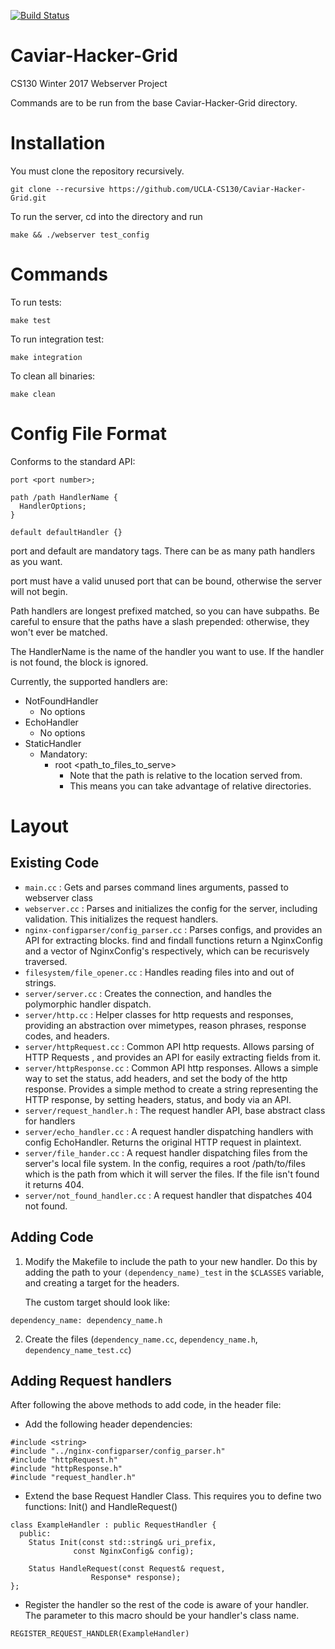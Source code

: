[![Build Status](https://travis-ci.org/UCLA-CS130/Caviar-Hacker-Grid.svg?branch=master)](https://travis-ci.org/UCLA-CS130/Caviar-Hacker-Grid)

# Caviar-Hacker-Grid
CS130 Winter 2017 Webserver Project

Commands are to be run from the base Caviar-Hacker-Grid directory.
# Installation
You must clone the repository recursively.
``` 
git clone --recursive https://github.com/UCLA-CS130/Caviar-Hacker-Grid.git 
```

To run the server, cd into the directory and run 
```
make && ./webserver test_config
```

# Commands
To run tests:
  ```
  make test
  ```
  
To run integration test:
  ```
  make integration
  ```

To clean all binaries:
  ```
  make clean
  ```
 
  
# Config File Format
Conforms to the standard API:
```
port <port number>;

path /path HandlerName {
  HandlerOptions;
}

default defaultHandler {}
```

port and default are mandatory tags. There can be as many path handlers as you want.

port must have a valid unused port that can be bound, otherwise the server will not begin. 

Path handlers are longest prefixed matched, so you can have subpaths. Be careful to ensure that the paths have a slash prepended: otherwise, they won't ever be matched.

The HandlerName is the name of the handler you want to use. If the handler is not found, the block is ignored.


Currently, the supported handlers are:
* NotFoundHandler
  * No options
* EchoHandler
  * No options
* StaticHandler
  * Mandatory: 
      * root <path_to_files_to_serve>
        * Note that the path is relative to the location served from.
        * This means you can take advantage of relative directories. 


# Layout
## Existing Code
* `main.cc` : Gets and parses command lines arguments, passed to webserver class
* `webserver.cc` : Parses and initializes the config for the server, including validation. This initializes the request handlers.
* `nginx-configparser/config_parser.cc` : Parses configs, and provides an API for extracting blocks. find and findall functions return a NginxConfig and a vector of NginxConfig's respectively, which can be recurisvely traversed. 
* `filesystem/file_opener.cc` : Handles reading files into and out of strings. 
* `server/server.cc` : Creates the connection, and handles the polymorphic handler dispatch.
* `server/http.cc` : Helper classes for http requests and responses, providing an abstraction over mimetypes, reason phrases, response codes, and headers. 
* `server/httpRequest.cc` : Common API http requests. Allows parsing of HTTP Requests , and provides an API for easily extracting fields from it.
* `server/httpResponse.cc` : Common API http responses. Allows a simple way to set the status, add headers, and set the body of the http response. Provides a simple method to create a string representing the HTTP response, by setting headers, status, and body via an API.
* `server/request_handler.h` : The request handler API, base abstract class for handlers
* `server/echo_handler.cc` : A request handler dispatching handlers with config EchoHandler. Returns the original HTTP request in plaintext.
* `server/file_hander.cc` : A request handler dispatching files from the server's local file system. In the config, requires a root /path/to/files which is the path from which it will server the files. If the file isn't found it returns 404.
* `server/not_found_handler.cc` : A request handler that dispatches 404 not found.

## Adding Code
1. Modify the Makefile to include the path to your new handler. Do this by adding the path to your `(dependency_name)_test` in the `$CLASSES` variable, and creating a target for the headers.

    The custom target should look like:
  ```
  dependency_name: dependency_name.h
  ```
2. Create the files (`dependency_name.cc`, `dependency_name.h`, `dependency_name_test.cc`)

## Adding Request handlers
After following the above methods to add code, in the header file:
* Add the following header dependencies: 
```
#include <string>
#include "../nginx-configparser/config_parser.h"
#include "httpRequest.h"
#include "httpResponse.h"
#include "request_handler.h"
```
* Extend the base Request Handler Class. This requires you to define two functions: Init() and HandleRequest()
```
class ExampleHandler : public RequestHandler {
  public:
    Status Init(const std::string& uri_prefix,
              const NginxConfig& config);
    
    Status HandleRequest(const Request& request, 
                  Response* response);
};
```
* Register the handler so the rest of the code is aware of your handler. The parameter to this macro should be your handler's class name.
```
REGISTER_REQUEST_HANDLER(ExampleHandler)
```
